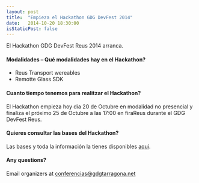 ```yaml
---
layout: post
title:  "Empieza el Hackathon GDG DevFest 2014"
date:   2014-10-20 18:30:00
isStaticPost: false
---
```

El Hackathon GDG DevFest Reus 2014 arranca.

#### Modalidades – Qué modalidades hay en el Hackathon?

* Reus Transport wereables
* Remotte Glass SDK


#### Cuanto tiempo tenemos para realitzar el Hackathon?
El Hackathon empieza hoy dia 20 de Octubre en modalidad no presencial y finaliza el próximo 25 de Octubre a las 17:00 en firaReus durante el GDG DevFest Reus.




#### Quieres consultar las bases del Hackathon? 
Las bases y toda la información la tienes disponibles [aquí](https://drive.google.com/file/d/0Bxzv_Aj5vSidRjBzNWRFRjcwZkk/view?usp=sharing).

#### Any questions? 
Email organizers at [conferencias@gdgtarragona.net](mailto:conferencias@gdgtarragona.net)